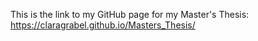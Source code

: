 This is the link to my GitHub page for my Master's Thesis: https://claragrabel.github.io/Masters_Thesis/
